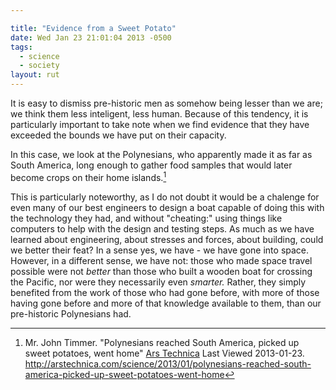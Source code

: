 ```yaml
---

title: "Evidence from a Sweet Potato"
date: Wed Jan 23 21:01:04 2013 -0500
tags:
  - science
  - society
layout: rut
---
```



It is easy to dismiss pre-historic men as somehow being lesser than we are; we think them less inteligent, less human.  Because of this tendency, it is particularly important to take note when we find evidence that they have exceeded the bounds we have put on their capacity.

In this case, we look at the Polynesians, who apparently made it as far as South America, long enough to gather food samples that would later become crops on their home islands.[^20130123-1]

[^20130123-1]: Mr. John Timmer.  "Polynesians reached South America, picked up sweet potatoes, went home"  [Ars Technica](http://www.arstechnica.com) Last Viewed 2013-01-23.  <http://arstechnica.com/science/2013/01/polynesians-reached-south-america-picked-up-sweet-potatoes-went-home>

This is particularly noteworthy, as I do not doubt it would be a chalenge for even many of our best engineers to design a boat capable of doing this with the technology they had, and without "cheating:" using things like computers to help with the design and testing steps.  As much as we have learned about engineering, about stresses and forces, about building, could we better their feat?  In a sense yes, we have - we have gone into space.  However, in a different sense, we have not: those who made space travel possible were not *better* than those who built a wooden boat for crossing the Pacific, nor were they necessarily even *smarter.*  Rather, they simply benefited from the work of those who had gone before, with more of those having gone before and more of that knowledge available to them, than our pre-historic Polynesians had.
